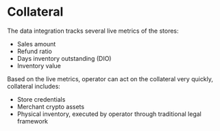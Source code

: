 # Collateral

The data integration tracks several live metrics of the stores:

* Sales amount
* Refund ratio
* Days inventory outstanding (DIO)
* Inventory value

Based on the live metrics, operator can act on the collateral very quickly, collateral includes:

* Store credentials
* Merchant crypto assets
* Physical inventory, executed by operator through traditional legal framework
